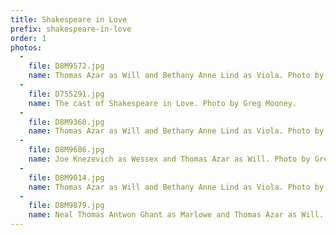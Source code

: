```yaml
---
title: Shakespeare in Love
prefix: shakespeare-in-love
order: 1
photos:
  -
    file: D8M9572.jpg
    name: Thomas Azar as Will and Bethany Anne Lind as Viola. Photo by Greg Mooney.
  -
    file: D755291.jpg
    name: The cast of Shakespeare in Love. Photo by Greg Mooney.
  -
    file: D8M9360.jpg
    name: Thomas Azar as Will and Bethany Anne Lind as Viola. Photo by Greg Mooney.
  -
    file: D8M9686.jpg
    name: Joe Knezevich as Wessex and Thomas Azar as Will. Photo by Greg Mooney.
  -
    file: D8M9014.jpg
    name: Thomas Azar as Will and Bethany Anne Lind as Viola. Photo by Greg Mooney.
  -
    file: D8M9879.jpg
    name: Neal Thomas Antwon Ghant as Marlowe and Thomas Azar as Will. Photo by Greg Mooney.
---
```


